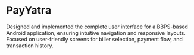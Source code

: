 # PayYatra
Designed and implemented the complete user interface for a BBPS-based Android application, ensuring intuitive navigation and responsive layouts. Focused on user-friendly screens for biller selection, payment flow, and transaction history.
